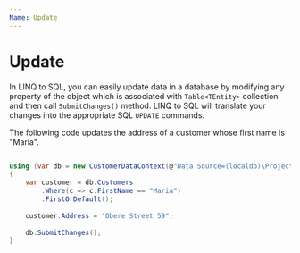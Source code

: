 ```yaml
---
Name: Update
---
```


# Update

In LINQ to SQL, you can easily update data in a database by modifying any property of the object which is associated with `Table<TEntity>` collection and then call `SubmitChanges()` method. LINQ to SQL will translate your changes into the appropriate SQL `UPDATE` commands.

The following code updates the address of a customer whose first name is "Maria".

```csharp

using (var db = new CustomerDataContext(@"Data Source=(localdb)\ProjectsV13;Initial Catalog=CustomerDB;"))
{
    var customer = db.Customers
        .Where(c => c.FirstName == "Maria")
        .FirstOrDefault();
    
    customer.Address = "Obere Street 59";
    
    db.SubmitChanges();
}

```